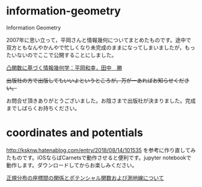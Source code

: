 # information-geometry
Information Geometry

2007年に思い立って，平岡さんと情報幾何についてまとめたものです。途中で双方ともなんやかんやで忙しくなり未完成のままになってしまいましたが，もったいないのでここで公開することにしました。

[凸関数に基づく情報幾何学：平岡和幸，田中　勝](./j-unify.pdf)

~~出版社の方で出版してもいいよというところが，万が一あればお知らせください。~~

お問合せ頂きありがとうございました。お陰さまで出版社が決まりました。完成までしばらくお持ちください。


# coordinates and potentials
http://ksknw.hatenablog.com/entry/2018/08/14/101535 を参考に作り直してみたものです。iOSならばCarnetsで動作させると便利です。jupyter notebookで動作します。ダウンロードしてからお楽しみください。

[正規分布の座標間の関係とポテンシャル関数および測地線について](/infogeo01.ipynb)
